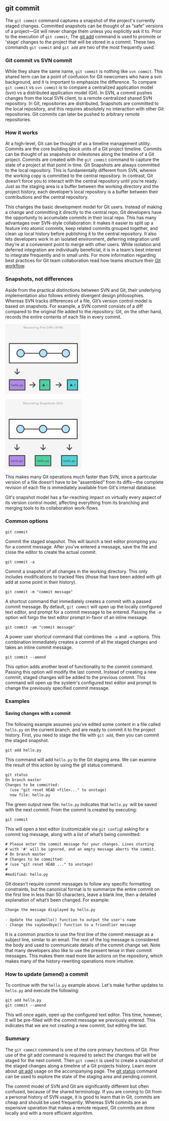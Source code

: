 ## git commit

The `git commit` command captures a snapshot of the project's currently staged changes. Committed snapshots can be thought of as “safe” versions of a project—Git will never change them unless you explicitly ask it to. Prior to the execution of `git commit`, The [git add](https://www.atlassian.com/git/tutorials/saving-changes) command is used to promote or 'stage' changes to the project that will be stored in a commit. These two commands `git commit` and `git add` are two of the most frequently used.

### Git commit vs SVN commit

While they share the same name, `git commit` is nothing like `svn commit`. This shared term can be a point of confusion for Git newcomers who have a svn background, and it is important to emphasize the difference. To compare `git commit` vs `svn commit` is to compare a centralized application model (svn) vs a distributed application model (Git). In SVN, a commit pushes changes from the local SVN client, to a remote centralized shared SVN repository. In Git, repositories are distributed, Snapshots are committed to the local repository, and this requires absolutely no interaction with other Git repositories. Git commits can later be pushed to arbitrary remote repositories.

### How it works

At a high-level, Git can be thought of as a timeline management utility. Commits are the core building block units of a Git project timeline. Commits can be thought of as snapshots or milestones along the timeline of a Git project. Commits are created with the `git commit` command to capture the state of a project at that point in time. Git Snapshots are always committed to the local repository. This is fundamentally different from SVN, wherein the working copy is committed to the central repository. In contrast, Git doesn’t force you to interact with the central repository until you’re ready. Just as the staging area is a buffer between the working directory and the project history, each developer’s local repository is a buffer between their contributions and the central repository.

This changes the basic development model for Git users. Instead of making a change and committing it directly to the central repo, Git developers have the opportunity to accumulate commits in their local repo. This has many advantages over SVN-style collaboration: it makes it easier to split up a feature into atomic commits, keep related commits grouped together, and clean up local history before publishing it to the central repository. It also lets developers work in an isolated environment, deferring integration until they’re at a convenient point to merge with other users. While isolation and deferred integration are individually beneficial, it is in a team's best interest to integrate frequently and in small units. For more information regarding best practices for Git team collaboration read how teams structure their [Git workflow](https://www.atlassian.com/git/tutorials/comparing-workflows).

### Snapshots, not differences

Aside from the practical distinctions between SVN and Git, their underlying implementation also follows entirely divergent design philosophies. Whereas SVN tracks differences of a file, Git’s version control model is based on snapshots. For example, a SVN commit consists of a diff compared to the original file added to the repository. Git, on the other hand, records the entire contents of each file in every commit.

![](git-commit-01.png)

![](git-commit-02.png)

This makes many Git operations much faster than SVN, since a particular version of a file doesn’t have to be “assembled” from its diffs—the complete revision of each file is immediately available from Git's internal database.

Git's snapshot model has a far-reaching impact on virtually every aspect of its version control model, affecting everything from its branching and merging tools to its collaboration work-flows.

### Common options

```
git commit
```

Commit the staged snapshot. This will launch a text editor prompting you for a commit message. After you’ve entered a message, save the file and close the editor to create the actual commit.

```
git commit -a
```

Commit a snapshot of all changes in the working directory. This only includes modifications to tracked files (those that have been added with git add at some point in their history).

```
git commit -m "commit message"
```

A shortcut command that immediately creates a commit with a passed commit message. By default, `git commit` will open up the locally configured text editor, and prompt for a commit message to be entered. Passing the `-m` option will forgo the text editor prompt in-favor of an inline message.

```
git commit -am "commit message"
```

A power user shortcut command that combines the `-a` and `-m` options. This combination immediately creates a commit of all the staged changes and takes an inline commit message.

```
git commit --amend
```

This option adds another level of functionality to the commit command. Passing this option will modify the last commit. Instead of creating a new commit, staged changes will be added to the previous commit. This command will open up the system's configured text editor and prompt to change the previously specified commit message.

### Examples

#### Saving changes with a commit

The following example assumes you’ve edited some content in a file called `hello.py` on the current branch, and are ready to commit it to the project history. First, you need to stage the file with `git add`, then you can commit the staged snapshot.

```
git add hello.py
```

This command will add `hello.py` to the Git staging area. We can examine the result of this action by using the git status command.

```
git status
On branch master
Changes to be committed:
  (use "git reset HEAD <file>..." to unstage)
  new file: hello.py
```

The green output new file: `hello.py` indicates that `hello.py `will be saved with the next commit. From the commit is created by executing:

```
git commit
```

This will open a text editor (customizable via `git config`) asking for a commit log message, along with a list of what’s being committed:

```
# Please enter the commit message for your changes. Lines starting
# with '#' will be ignored, and an empty message aborts the commit.
# On branch master
# Changes to be committed:
# (use "git reset HEAD ..." to unstage)
#
#modified: hello.py
```

Git doesn't require commit messages to follow any specific formatting constraints, but the canonical format is to summarize the entire commit on the first line in less than 50 characters, leave a blank line, then a detailed explanation of what’s been changed. For example:

```
Change the message displayed by hello.py

- Update the sayHello() function to output the user's name
- Change the sayGoodbye() function to a friendlier message
```

It is a common practice to use the first line of the commit message as a subject line, similar to an email. The rest of the log message is considered the body and used to communicate details of the commit change set. Note that many developers also like to use the present tense in their commit messages. This makes them read more like actions on the repository, which makes many of the history-rewriting operations more intuitive.
 
### How to update (amend) a commit

To continue with the `hello.py` example above. Let's make further updates to `hello.py` and execute the following:

```
git add hello.py
git commit --amend
```

This will once again, open up the configured text editor. This time, however, it will be pre-filled with the commit message we previously entered. This indicates that we are not creating a new commit, but editing the last.

### Summary

The `git commit` command is one of the core primary functions of Git. Prior use of the git add command is required to select the changes that will be staged for the next commit. Then `git commit` is used to create a snapshot of the staged changes along a timeline of a Git projects history. Learn more about [git add](https://www.atlassian.com/git/tutorials/saving-changes) usage on the accompanying page. The [git status](https://www.atlassian.com/git/tutorials/inspecting-a-repository) command can be used to explore the state of the staging area and pending commit.

The commit model of SVN and Git are significantly different but often confused, because of the shared terminology. If you are coming to Git from a personal history of SVN usage, it is good to learn that in Git, commits are cheap and should be used frequently. Whereas SVN commits are an expensive operation that makes a remote request, Git commits are done locally and with a more efficient algorithm.
